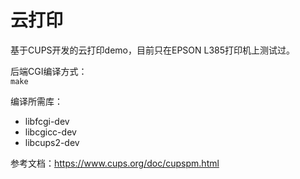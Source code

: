 # 云打印
基于CUPS开发的云打印demo，目前只在EPSON L385打印机上测试过。  

后端CGI编译方式：  
`make`  
  
编译所需库：  
- libfcgi-dev
- libcgicc-dev
- libcups2-dev
  
参考文档：<https://www.cups.org/doc/cupspm.html>  
